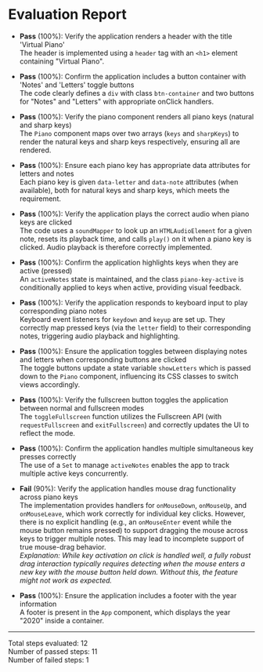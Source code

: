# Evaluation Report

- **Pass** (100%): Verify the application renders a header with the title 'Virtual Piano'  
  The header is implemented using a <code>header</code> tag with an <code>&lt;h1&gt;</code> element containing "Virtual Piano".

- **Pass** (100%): Confirm the application includes a button container with 'Notes' and 'Letters' toggle buttons  
  The code clearly defines a <code>div</code> with class <code>btn-container</code> and two buttons for "Notes" and "Letters" with appropriate onClick handlers.

- **Pass** (100%): Verify the piano component renders all piano keys (natural and sharp keys)  
  The <code>Piano</code> component maps over two arrays (<code>keys</code> and <code>sharpKeys</code>) to render the natural keys and sharp keys respectively, ensuring all are rendered.

- **Pass** (100%): Ensure each piano key has appropriate data attributes for letters and notes  
  Each piano key is given <code>data-letter</code> and <code>data-note</code> attributes (when available), both for natural keys and sharp keys, which meets the requirement.

- **Pass** (100%): Verify the application plays the correct audio when piano keys are clicked  
  The code uses a <code>soundMapper</code> to look up an <code>HTMLAudioElement</code> for a given note, resets its playback time, and calls <code>play()</code> on it when a piano key is clicked. Audio playback is therefore correctly implemented.

- **Pass** (100%): Confirm the application highlights keys when they are active (pressed)  
  An <code>activeNotes</code> state is maintained, and the class <code>piano-key-active</code> is conditionally applied to keys when active, providing visual feedback.

- **Pass** (100%): Verify the application responds to keyboard input to play corresponding piano notes  
  Keyboard event listeners for <code>keydown</code> and <code>keyup</code> are set up. They correctly map pressed keys (via the <code>letter</code> field) to their corresponding notes, triggering audio playback and highlighting.

- **Pass** (100%): Ensure the application toggles between displaying notes and letters when corresponding buttons are clicked  
  The toggle buttons update a state variable <code>showLetters</code> which is passed down to the <code>Piano</code> component, influencing its CSS classes to switch views accordingly.

- **Pass** (100%): Verify the fullscreen button toggles the application between normal and fullscreen modes  
  The <code>toggleFullscreen</code> function utilizes the Fullscreen API (with <code>requestFullscreen</code> and <code>exitFullscreen</code>) and correctly updates the UI to reflect the mode.

- **Pass** (100%): Confirm the application handles multiple simultaneous key presses correctly  
  The use of a <code>Set</code> to manage <code>activeNotes</code> enables the app to track multiple active keys concurrently.

- **Fail** (90%): Verify the application handles mouse drag functionality across piano keys  
  The implementation provides handlers for <code>onMouseDown</code>, <code>onMouseUp</code>, and <code>onMouseLeave</code>, which work correctly for individual key clicks. However, there is no explicit handling (e.g., an <code>onMouseEnter</code> event while the mouse button remains pressed) to support dragging the mouse across keys to trigger multiple notes. This may lead to incomplete support of true mouse-drag behavior.  
  *Explanation: While key activation on click is handled well, a fully robust drag interaction typically requires detecting when the mouse enters a new key with the mouse button held down. Without this, the feature might not work as expected.*

- **Pass** (100%): Ensure the application includes a footer with the year information  
  A footer is present in the <code>App</code> component, which displays the year "2020" inside a container.

---

Total steps evaluated: 12  
Number of passed steps: 11  
Number of failed steps: 1